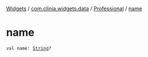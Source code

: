 [Widgets](../../index.md) / [com.clinia.widgets.data](../index.md) / [Professional](index.md) / [name](./name.md)

# name

`val name: `[`String`](https://kotlinlang.org/api/latest/jvm/stdlib/kotlin/-string/index.html)`?`